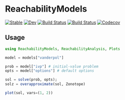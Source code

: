 # ReachabilityModels

[![Stable](https://img.shields.io/badge/docs-stable-blue.svg)](https://mforets.github.io/ReachabilityModels.jl/stable)
[![Dev](https://img.shields.io/badge/docs-dev-blue.svg)](https://mforets.github.io/ReachabilityModels.jl/dev)
[![Build Status](https://travis-ci.com/mforets/ReachabilityModels.jl.svg?branch=master)](https://travis-ci.com/mforets/ReachabilityModels.jl)
[![Build Status](https://ci.appveyor.com/api/projects/status/github/mforets/ReachabilityModels.jl?svg=true)](https://ci.appveyor.com/project/mforets/ReachabilityModels-jl)
[![Codecov](https://codecov.io/gh/mforets/ReachabilityModels.jl/branch/master/graph/badge.svg)](https://codecov.io/gh/mforets/ReachabilityModels.jl)



## Usage

```julia
using ReachabilityModels, ReachabilityAnalysis, Plots

model = models["vanderpol"]

prob = model["ivp"] # initial-value problem
opts = model["options"] # default options

sol = solve(prob, opts);
solz = overapproximate(sol, Zonotope)

plot(sol, vars=(1, 2))
```
